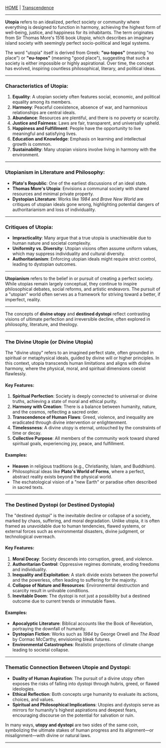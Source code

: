 [HOME](/README.md) | [Transcendence](/assets/docs/knowledges/Transcendence/readme.md)    

---    

**Utopia** refers to an idealized, perfect society or community where everything is designed to function in harmony, achieving the highest form of well-being, justice, and happiness for its inhabitants. The term originates from Sir Thomas More's 1516 book *Utopia*, which describes an imaginary island society with seemingly perfect socio-political and legal systems. 

The word "utopia" itself is derived from Greek: **"ou-topos"** (meaning "no place") or **"eu-topos"** (meaning "good place"), suggesting that such a society is either impossible or highly aspirational. Over time, the concept has evolved, inspiring countless philosophical, literary, and political ideas.

---

### Characteristics of Utopia:
1. **Equality**: A utopian society often features social, economic, and political equality among its members.
2. **Harmony**: Peaceful coexistence, absence of war, and harmonious relationships are central ideals.
3. **Abundance**: Resources are plentiful, and there is no poverty or scarcity.
4. **Justice and Fairness**: Laws are fair, transparent, and universally upheld.
5. **Happiness and Fulfillment**: People have the opportunity to live meaningful and satisfying lives.
6. **Education and Knowledge**: Emphasis on learning and intellectual growth is common.
7. **Sustainability**: Many utopian visions involve living in harmony with the environment.

---

### Utopianism in Literature and Philosophy:
- **Plato's Republic**: One of the earliest discussions of an ideal state.
- **Thomas More's Utopia**: Envisions a communal society with shared resources and minimal private property.
- **Dystopian Literature**: Works like *1984* and *Brave New World* are critiques of utopian ideals gone wrong, highlighting potential dangers of authoritarianism and loss of individuality.

---

### Critiques of Utopia:
- **Impracticality**: Many argue that a true utopia is unachievable due to human nature and societal complexity.
- **Uniformity vs. Diversity**: Utopian visions often assume uniform values, which may suppress individuality and cultural diversity.
- **Authoritarianism**: Enforcing utopian ideals might require strict control, leading to dystopian outcomes.

---

**Utopianism** refers to the belief in or pursuit of creating a perfect society. While utopias remain largely conceptual, they continue to inspire philosophical debates, social reforms, and artistic endeavors. The pursuit of a "utopian" world often serves as a framework for striving toward a better, if imperfect, reality.  

---   

The concepts of **divine utopy** and **destined dystopi** reflect contrasting visions of ultimate perfection and irreversible decline, often explored in philosophy, literature, and theology.

---

### **The Divine Utopie** (or Divine Utopia)

The "divine utopy" refers to an imagined perfect state, often grounded in spiritual or metaphysical ideals, guided by divine will or higher principles. In this context, utopia transcends human limitations and aligns with divine harmony, where the physical, moral, and spiritual dimensions coexist flawlessly. 

#### Key Features:
1. **Spiritual Perfection**: Society is deeply connected to universal or divine truths, achieving a state of moral and ethical purity.
2. **Harmony with Creation**: There is a balance between humanity, nature, and the cosmos, reflecting a sacred order.
3. **Transcendence of Human Flaws**: Greed, violence, and inequality are eradicated through divine intervention or enlightenment.
4. **Timelessness**: A divine utopy is eternal, untouched by the constraints of time or decay.
5. **Collective Purpose**: All members of the community work toward shared spiritual goals, experiencing joy, peace, and fulfillment.

#### Examples:
- **Heaven** in religious traditions (e.g., Christianity, Islam, and Buddhism).
- Philosophical ideas like **Plato's World of Forms**, where a perfect, abstract reality exists beyond the physical world.
- The eschatological vision of a "new Earth" or paradise often described in sacred texts.

---

### **The Destined Dystopi** (or Destined Dystopia)

The "destined dystopi" is the inevitable decline or collapse of a society, marked by chaos, suffering, and moral degradation. Unlike utopia, it is often framed as unavoidable due to human tendencies, flawed systems, or external forces such as environmental disasters, divine judgment, or technological overreach.

#### Key Features:
1. **Moral Decay**: Society descends into corruption, greed, and violence.
2. **Authoritarian Control**: Oppressive regimes dominate, eroding freedoms and individuality.
3. **Inequality and Exploitation**: A stark divide exists between the powerful and the powerless, often leading to suffering for the majority.
4. **Collapse of Nature and Resources**: Environmental destruction and scarcity result in unlivable conditions.
5. **Inevitable Doom**: The dystopi is not just a possibility but a destined outcome due to current trends or immutable flaws.

#### Examples:
- **Apocalyptic Literature**: Biblical accounts like the Book of Revelation, portraying the downfall of humanity.
- **Dystopian Fiction**: Works such as *1984* by George Orwell and *The Road* by Cormac McCarthy, envisioning bleak futures.
- **Environmental Catastrophes**: Realistic projections of climate change leading to societal collapse.

---

### Thematic Connection Between Utopie and Dystopi:
- **Duality of Human Aspiration**: The pursuit of a divine utopy often exposes the risks of falling into dystopi through hubris, greed, or flawed ideologies.
- **Ethical Reflection**: Both concepts urge humanity to evaluate its actions, choices, and values.
- **Spiritual and Philosophical Implications**: Utopies and dystopis serve as mirrors for humanity's highest aspirations and deepest fears, encouraging discourse on the potential for salvation or ruin.

In many ways, **utopy and dystopi** are two sides of the same coin, symbolizing the ultimate stakes of human progress and its alignment—or misalignment—with divine or natural laws.

---  
